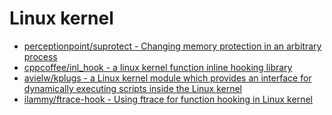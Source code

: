 # Linux kernel

* [perceptionpoint/suprotect - Changing memory protection in an arbitrary process](https://github.com/perceptionpoint/suprotect)  
* [cppcoffee/inl_hook - a linux kernel function inline hooking library](https://github.com/cppcoffee/inl_hook)
* [avielw/kplugs - a Linux kernel module which provides an interface for dynamically executing scripts inside the Linux kernel](https://github.com/avielw/kplugs)
* [ilammy/ftrace-hook - Using ftrace for function hooking in Linux kernel](https://github.com/ilammy/ftrace-hook)
